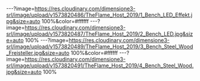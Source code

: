 ---?image=https://res.cloudinary.com/dimensione3-srl/image/upload/v1573820486/TheFlame_Host_2019/1_Bench_LED_Effekt.jpg&size=auto 100%&color=#ffffff
---?image=https://res.cloudinary.com/dimensione3-srl/image/upload/v1573820487/TheFlame_Host_2019/2_Bench_LED.jpg&size=auto 100%
---?image=https://res.cloudinary.com/dimensione3-srl/image/upload/v1573820489/TheFlame_Host_2019/3_Bench_Steel_Wood_Freisteller.jpg&size=auto 100%&color=#ffffff
---?image=https://res.cloudinary.com/dimensione3-srl/image/upload/v1573820491/TheFlame_Host_2019/4_Bench_Steel_Wood.jpg&size=auto 100%